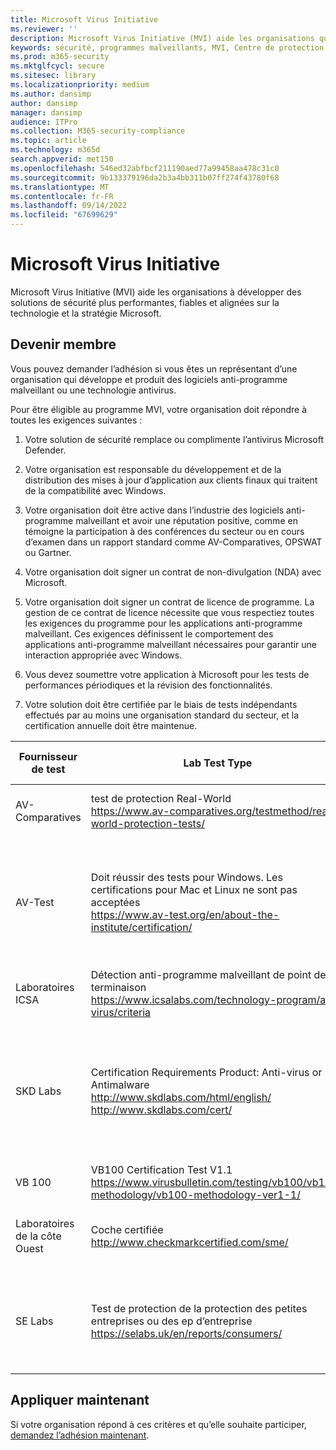 ```yaml
---
title: Microsoft Virus Initiative
ms.reviewer: ''
description: Microsoft Virus Initiative (MVI) aide les organisations qui intègrent des produits antivirus ou anti-programme malveillant à Windows et partagent des données de télémétrie avec Microsoft.
keywords: sécurité, programmes malveillants, MVI, Centre de protection Microsoft contre les programmes malveillants, MMPC, alliances, WDSI
ms.prod: m365-security
ms.mktglfcycl: secure
ms.sitesec: library
ms.localizationpriority: medium
ms.author: dansimp
author: dansimp
manager: dansimp
audience: ITPro
ms.collection: M365-security-compliance
ms.topic: article
ms.technology: m365d
search.appverid: met150
ms.openlocfilehash: 546ed32abfbcf211190aed77a99458aa478c31c0
ms.sourcegitcommit: 9b133379196da2b3a4bb311b07ff274f43780f68
ms.translationtype: MT
ms.contentlocale: fr-FR
ms.lasthandoff: 09/14/2022
ms.locfileid: "67699629"
---
```

# <a name="microsoft-virus-initiative"></a>Microsoft Virus Initiative

Microsoft Virus Initiative (MVI) aide les organisations à développer des solutions de sécurité plus performantes, fiables et alignées sur la technologie et la stratégie Microsoft.

## <a name="become-a-member"></a>Devenir membre

Vous pouvez demander l’adhésion si vous êtes un représentant d’une organisation qui développe et produit des logiciels anti-programme malveillant ou une technologie antivirus. 

Pour être éligible au programme MVI, votre organisation doit répondre à toutes les exigences suivantes :

1. Votre solution de sécurité remplace ou complimente l’antivirus Microsoft Defender.

2. Votre organisation est responsable du développement et de la distribution des mises à jour d’application aux clients finaux qui traitent de la compatibilité avec Windows.

3. Votre organisation doit être active dans l’industrie des logiciels anti-programme malveillant et avoir une réputation positive, comme en témoigne la participation à des conférences du secteur ou en cours d’examen dans un rapport standard comme AV-Comparatives, OPSWAT ou Gartner.

4. Votre organisation doit signer un contrat de non-divulgation (NDA) avec Microsoft.

5. Votre organisation doit signer un contrat de licence de programme. La gestion de ce contrat de licence nécessite que vous respectiez toutes les exigences du programme pour les applications anti-programme malveillant. Ces exigences définissent le comportement des applications anti-programme malveillant nécessaires pour garantir une interaction appropriée avec Windows.

6. Vous devez soumettre votre application à Microsoft pour les tests de performances périodiques et la révision des fonctionnalités.

7. Votre solution doit être certifiée par le biais de tests indépendants effectués par au moins une organisation standard du secteur, et la certification annuelle doit être maintenue.

|Fournisseur de test|Lab Test Type|Niveau minimal /score|
|-------------|---------------|----------------------|
|AV-Comparatives|test de protection Real-World </br> <https://www.av-comparatives.org/testmethod/real-world-protection-tests/>|Évaluation « Approuvée » d’AV Comparatives|
|AV-Test|Doit réussir des tests pour Windows. Les certifications pour Mac et Linux ne sont pas acceptées </br> <https://www.av-test.org/en/about-the-institute/certification/>|Obtenir « AV-TEST Certified » (pour les utilisateurs à domicile) ou « AV-TEST Approved » (pour les utilisateurs d’entreprise)|
|Laboratoires ICSA|Détection anti-programme malveillant de point de terminaison </br> <https://www.icsalabs.com/technology-program/anti-virus/criteria>|PASS/Certified|
|SKD Labs|Certification Requirements Product: Anti-virus or Antimalware </br> <http://www.skdlabs.com/html/english/> </br> <http://www.skdlabs.com/cert/>|SkD Labs Star Check Certification Requirements Pass >= 98,5% with On Demand, On Access and Total Detection tests|
|VB 100|VB100 Certification Test V1.1 </br> <https://www.virusbulletin.com/testing/vb100/vb100-methodology/vb100-methodology-ver1-1/>|VB100 Certification|
|Laboratoires de la côte Ouest|Coche certifiée </br> <http://www.checkmarkcertified.com/sme/>|Évaluation « A » des performances de sécurité du produit|
|SE Labs|Test de protection de la protection des petites entreprises ou des ep d’entreprise  </br> <https://selabs.uk/en/reports/consumers/>|Évaluation protection A ou Évaluation de l’EP A pour les petites entreprises ou protection de l’entreprise A |

## <a name="apply-now"></a>Appliquer maintenant

Si votre organisation répond à ces critères et qu’elle souhaite participer, [demandez l’adhésion maintenant](https://forms.office.com/Pages/ResponsePage.aspx?id=v4j5cvGGr0GRqy180BHbRxusDUkejalGp0OAgRTWC7BUQVRYUEVMNlFZUjFaUDY2T1U1UDVVU1NKVi4u).
